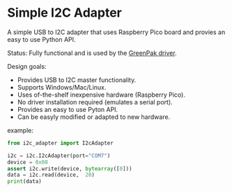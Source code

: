 # Simple I2C Adapter
A simple USB to I2C adapter that uses Raspberry Pico board and provies an easy to use Python API.

Status: Fully functional and is used by the [GreenPak driver](https://pypi.org/project/greenpak).

Design goals:
* Provides USB to I2C master functionality.
* Supports Windows/Mac/Linux.
* Uses of-the-shelf inexpensive hardware (Raspberry Pico).
* No driver installation required (emulates a serial port).
* Provides an easy to use Pyton API.
* Can be easyly modified or adapted to new hardware.

example:

```python
from i2c_adapter import I2cAdapter

i2c = i2c.I2cAdapter(port="COM7")
device = 0x08
assert i2c.write(device, bytearray([0]))
data = i2c.read(device,  20)
print(data)
```
